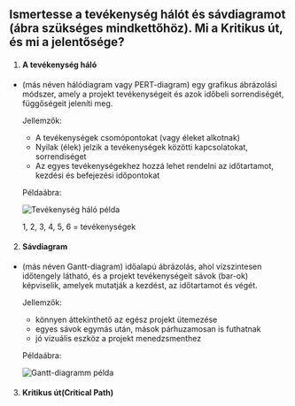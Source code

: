 <h2>Ismertesse a tevékenység hálót és sávdiagramot (ábra szükséges mindkettőhöz). Mi a Kritikus út, és mi a jelentősége?</h2>


1. <h4>A tevékenység háló</h4> 
- (más néven hálódiagram vagy PERT-diagram) egy grafikus ábrázolási módszer, amely a projekt tevékenységeit és azok időbeli sorrendiségét, függőségeit jeleníti meg.

    Jellemzők:
    - A tevékenységek csomópontokat (vagy éleket alkotnak)
    - Nyilak (élek) jelzik a tevékenységek közötti kapcsolatokat, sorrendiséget
    - Az egyes tevékenységekhez hozzá lehet rendelni az időtartamot, kezdési és befejezési időpontokat

    Példaábra:

    ![Tevékenység háló példa](img/tevekenyseghalo.png)

    1, 2, 3, 4, 5, 6 = tevékenységek

2. <h4>Sávdiagram</h4>
- (más néven Gantt-diagram) időalapú ábrázolás, ahol vízszintesen időtengely látható, és a projekt tevékenységeit sávok (bar-ok) képviselik, amelyek mutatják a kezdést, az időtartamot és végét.

    Jellemzők:
    - könnyen áttekinthető az egész projekt ütemezése
    - egyes sávok egymás után, mások párhuzamosan is futhatnak
    - jó vizuális eszköz a projekt menedzsmenthez

    Példaábra:

    ![Gantt-diagramm példa](img/gantt.png)

3. <h4>Kritikus út(Critical Path)</h4>